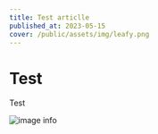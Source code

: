 ```yaml
---
title: Test articlle
published_at: 2023-05-15
cover: /public/assets/img/leafy.png
---
```

# Test 

Test

![image info](/public/assets/img/leafy.png)
